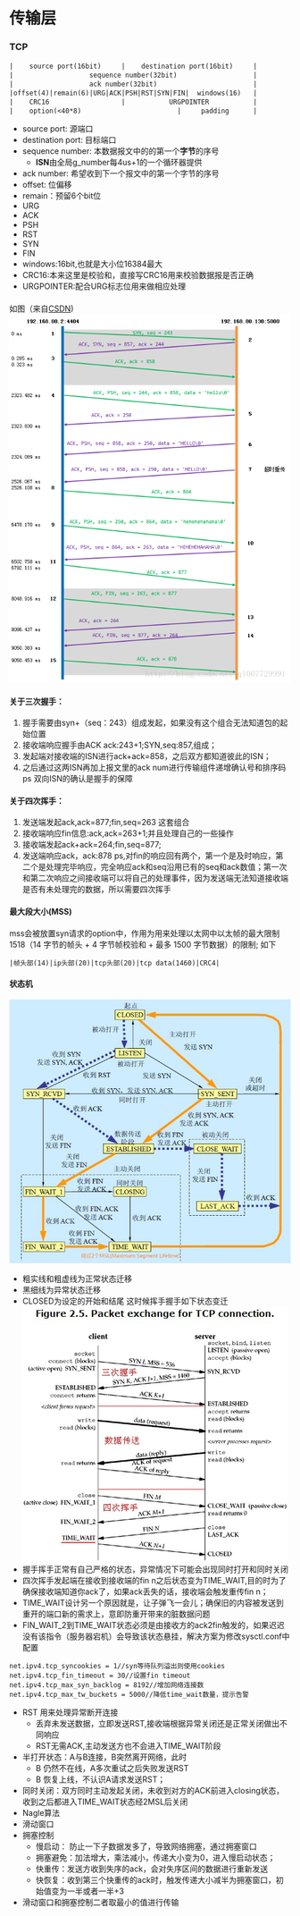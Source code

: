 # 传输层
### TCP
```
|    source port(16bit)     |    destination port(16bit)     |
|                   sequence number(32bit)                   |
|                   ack number(32bit)                        |
|offset(4)|remain(6)|URG|ACK|PSH|RST|SYN|FIN|  windows(16)   |
|    CRC16                  |           URGPOINTER           |    
|    option(<40*8)                        |     padding      |
```
* source port: 源端口
* destination port: 目标端口
* sequence number: 本数据报文中的的第一个<b>字节</b>的序号
   * <b>ISN</b>由全局g_number每4us+1的一个循环器提供
* ack number: 希望收到下一个报文中的第一个字节的序号
* offset: 位偏移
* remain：预留6个bit位
* URG
* ACK
* PSH
* RST
* SYN
* FIN
* windows:16bit,也就是大小位16384最大
* CRC16:本来这里是校验和，直接写CRC16用来校验数据报是否正确
* URGPOINTER:配合URG标志位用来做相应处理
####
  如图（来自[CSDN](https://blog.csdn.net/q1007729991/article/details/69261780))
  ![](/img/tcp-handshake.png)
#### 关于三次握手：
1. 握手需要由syn+（seq：243）组成发起，如果没有这个组合无法知道包的起始位置
2. 接收端响应握手由ACK ack:243+1;SYN,seq:857,组成；
4. 发起端对接收端的ISN进行ack+ack=858，之后双方都知道彼此的ISN；
5. 之后通过这两ISN再加上报文里的ack num进行传输组件递增确认号和排序码
ps 双向ISN的确认是握手的保障
#### 关于四次挥手：
1. 发送端发起ack,ack=877;fin,seq=263 这套组合
2. 接收端响应fin信息:ack,ack=263+1;并且处理自己的一些操作
3. 接收端发起ack+ack=264;fin,seq=877;
4. 发送端响应ack，ack:878
ps,对fin的响应回有两个，第一个是及时响应，第二个是处理完毕响应，完全响应ack和seq沿用已有的seq和ack数值；第一次和第二次响应之间接收端可以将自己的处理事件，因为发送端无法知道接收端是否有未处理完的数据，所以需要四次挥手
#### 最大段大小(MSS)
mss会被放置syn请求的option中，作用为用来处理以太网中以太帧的最大限制1518（14 字节的帧头 + 4 字节帧校验和 + 最多 1500 字节数据）的限制;
如下
```
|帧头部(14)|ip头部(20)|tcp头部(20)|tcp data(1460)|CRC4|
```
#### 状态机
![](/img/tcp-dfa-machine.jpg)
* 粗实线和粗虚线为正常状态迁移
* 黑细线为异常状态迁移
* CLOSED为设定的开始和结尾
这时候挥手握手如下状态变迁
![](/img/tcp-dfa-conn.jpg)
* 握手挥手正常有自己严格的状态，异常情况下可能会出现同时打开和同时关闭
* 四次挥手发起端在接收到接收端的fin n之后状态变为TIME_WAIT,目的时为了确保接收端知道你ack了，如果ack丢失的话，接收端会触发重传fin n；
* TIME_WAIT设计另一个原因就是，让子弹飞一会儿；确保旧的内容被发送到重开的端口新的需求上，意即防重开带来的脏数据问题
* FIN_WAIT_2到TIME_WAIT状态必须是由接收方的ack2fin触发的，如果迟迟没有该指令（服务器宕机）会导致该状态悬挂，解决方案为修改sysctl.conf中配置
```
net.ipv4.tcp_syncookies = 1//syn等待队列溢出则使用cookies
net.ipv4.tcp_fin_timeout = 30//设置fin timeout
net.ipv4.tcp_max_syn_backlog = 8192//增加网络连接数
net.ipv4.tcp_max_tw_buckets = 5000//降低time_wait数量，提示告警
```
* RST 用来处理异常断开连接
    * 丢弃未发送数据，立即发送RST,接收端根据异常关闭还是正常关闭做出不同响应
    * RST无需ACK,主动发送方也不会进入TIME_WAIT阶段
* 半打开状态：A与B连接，B突然离开网络，此时
    * B 仍然不在线，A多次重试之后失败发送RST
    * B 恢复上线，不认识A请求发送RST；
* 同时关闭：双方同时主动发起关闭，未收到对方的ACK前进入closing状态，收到之后都进入TIME_WAIT状态经2MSL后关闭
* Nagle算法
* 滑动窗口
* 拥塞控制
  * 慢启动： 防止一下子数据发多了，导致网络拥塞，通过拥塞窗口
  * 拥塞避免：加法增大，乘法减小，传递大小变为0，进入慢启动状态；
  * 快重传：发送方收到失序的ack，会对失序区间的数据进行重新发送
  * 快恢复：收到第三个快重传的ack时，触发传递大小减半为拥塞窗口，初始值变为一半或者一半+3
* 滑动窗口和拥塞控制二者取最小的值进行传输